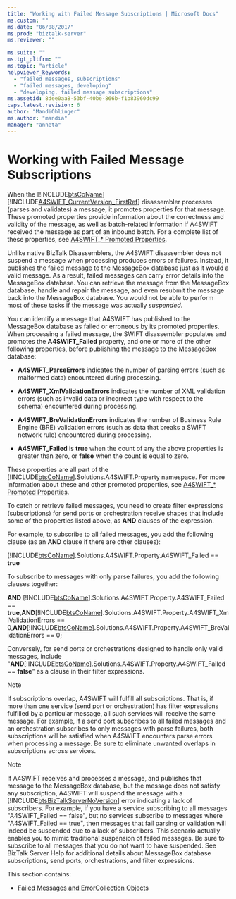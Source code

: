 ```yaml
---
title: "Working with Failed Message Subscriptions | Microsoft Docs"
ms.custom: ""
ms.date: "06/08/2017"
ms.prod: "biztalk-server"
ms.reviewer: ""

ms.suite: ""
ms.tgt_pltfrm: ""
ms.topic: "article"
helpviewer_keywords: 
  - "failed messages, subscriptions"
  - "failed messages, developing"
  - "developing, failed message subscriptions"
ms.assetid: 8dee0aa8-53bf-40be-866b-f1b83960dc99
caps.latest.revision: 6
author: "MandiOhlinger"
ms.author: "mandia"
manager: "anneta"
---
```

# Working with Failed Message Subscriptions
When the [!INCLUDE[btsCoName](../../includes/btsconame-md.md)][!INCLUDE[A4SWIFT_CurrentVersion_FirstRef](../../includes/a4swift-currentversion-firstref-md.md)] disassembler processes (parses and validates) a message, it promotes properties for that message. These promoted properties provide information about the correctness and validity of the message, as well as batch-related information if A4SWIFT received the message as part of an inbound batch. For a complete list of these properties, see [A4SWIFT_* Promoted Properties](../../adapters-and-accelerators/accelerator-swift/a4swift-promoted-properties.md).  
  
 Unlike native BizTalk Disassemblers, the A4SWIFT disassembler does not suspend a message when processing produces errors or failures. Instead, it publishes the failed message to the MessageBox database just as it would a valid message. As a result, failed messages can carry error details into the MessageBox database. You can retrieve the message from the MessageBox database, handle and repair the message, and even resubmit the message back into the MessageBox database. You would not be able to perform most of these tasks if the message was actually *suspended*.  
  
 You can identify a message that A4SWIFT has published to the MessageBox database as failed or erroneous by its promoted properties. When processing a failed message, the SWIFT disassembler populates and promotes the **A4SWIFT_Failed** property, and one or more of the other following properties, before publishing the message to the MessageBox database:  
  
-   **A4SWIFT_ParseErrors** indicates the number of parsing errors (such as malformed data) encountered during processing.  
  
-   **A4SWIFT_XmlValidationErrors** indicates the number of XML validation errors (such as invalid data or incorrect type with respect to the schema) encountered during processing.  
  
-   **A4SWIFT_BreValidationErrors** indicates the number of Business Rule Engine (BRE) validation errors (such as data that breaks a SWIFT network rule) encountered during processing.  
  
-   **A4SWIFT_Failed** is **true** when the count of any the above properties is greater than zero, or **false** when the count is equal to zero.  
  
 These properties are all part of the [!INCLUDE[btsCoName](../../includes/btsconame-md.md)].Solutions.A4SWIFT.Property namespace. For more information about these and other promoted properties, see [A4SWIFT_* Promoted Properties](../../adapters-and-accelerators/accelerator-swift/a4swift-promoted-properties.md).  
  
 To catch or retrieve failed messages, you need to create filter expressions (subscriptions) for send ports or orchestration receive shapes that include some of the properties listed above, as **AND** clauses of the expression.  
  
 For example, to subscribe to all failed messages, you add the following clause (as an **AND** clause if there are other clauses):  
  
 [!INCLUDE[btsCoName](../../includes/btsconame-md.md)].Solutions.A4SWIFT.Property.A4SWIFT_Failed == **true**  
  
 To subscribe to messages with only parse failures, you add the following clauses together:  
  
 **AND** [!INCLUDE[btsCoName](../../includes/btsconame-md.md)].Solutions.A4SWIFT.Property.A4SWIFT_Failed == **true**,**AND**[!INCLUDE[btsCoName](../../includes/btsconame-md.md)].Solutions.A4SWIFT.Property.A4SWIFT_XmlValidationErrors == 0,**AND**[!INCLUDE[btsCoName](../../includes/btsconame-md.md)].Solutions.A4SWIFT.Property.A4SWIFT_BreValidationErrors == 0;  
  
 Conversely, for send ports or orchestrations designed to handle only valid messages, include "**AND**[!INCLUDE[btsCoName](../../includes/btsconame-md.md)].Solutions.A4SWIFT.Property.A4SWIFT_Failed == **false**" as a clause in their filter expressions.  
  
> [!NOTE]
>  If subscriptions overlap, A4SWIFT will fulfill all subscriptions. That is, if more than one service (send port or orchestration) has filter expressions fulfilled by a particular message, all such services will receive the same message. For example, if a send port subscribes to all failed messages and an orchestration subscribes to only messages with parse failures, both subscriptions will be satisfied when A4SWIFT encounters parse errors when processing a message. Be sure to eliminate unwanted overlaps in subscriptions across services.  
  
> [!NOTE]
>  If A4SWIFT receives and processes a message, and publishes that message to the MessageBox database, but the message does not satisfy any subscription, A4SWIFT will suspend the message with a [!INCLUDE[btsBizTalkServerNoVersion](../../includes/btsbiztalkservernoversion-md.md)] error indicating a lack of subscribers. For example, if you have a service subscribing to all messages "A4SWIFT_Failed == false", but no services subscribe to messages where "A4SWIFT_Failed == true", then messages that fail parsing or validation will indeed be suspended due to a lack of subscribers. This scenario actually enables you to mimic traditional suspension of failed messages. Be sure to subscribe to all messages that you do not want to have suspended. See BizTalk Server Help for additional details about MessageBox database subscriptions, send ports, orchestrations, and filter expressions.  
  
 This section contains:  
  
-   [Failed Messages and ErrorCollection Objects](../../adapters-and-accelerators/accelerator-swift/failed-messages-and-errorcollection-objects.md)